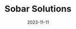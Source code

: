 ---
# Leave the homepage title empty to use the site title
title: Sobar Solutions
date: 2023-11-11
type: landing

sections:
  - block: hero
    content:
      title: |
        Sober Solutions in Data Engineering and AI
      image:
        filename: welcome.png
        size: ['2900px', '20px']
      text: |
        <br>
        
        London-based Sobar Solutions is a community of scientists and AI engineers. We organised while working together as AI researchers at a major banking institution. We consult businesses, NGOs and science groups, offering efficient and scalable Data Science and AI solutions. 
# We are: [Dr Artur Sokolovsky](https://www.linkedin.com/in/sokolokki/) & [Dr Philipp Bartel](https://www.linkedin.com/in/philipp-bartel-86531660/).
  
  - block: collection
    content:
      title: Our Offer
      subtitle:
      text:
      count: 5
      filters:
        author: ''
        category: ''
        exclude_featured: false
        publication_type: ''
        tag: ''
      offset: 0
      order: desc
      page_type: offer
    design:
      view: showcase
      columns: '1'
  
  - block: markdown
    content:
      title:
      subtitle: ''
      text:
    design:
      columns: '1'
      background:
        image: 
          filename: coders.jpg
          filters:
            brightness: 1
          parallax: false
          position: center
          size: cover
          text_color_light: true
      spacing:
        padding: ['20px', '0', '20px', '0']
      css_class: fullscreen
  
  - block: markdown
    content:
      title:
      subtitle:
      text: |
        {{% cta cta_link="./people/" cta_text="Meet the team →" %}}
    design:
      columns: '1'
---